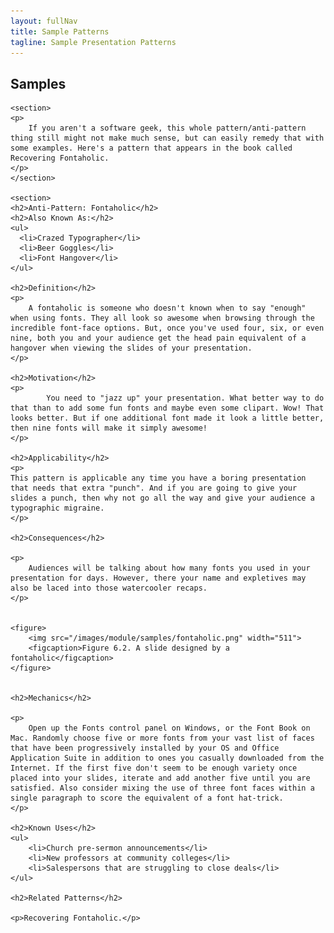 ```yaml
---
layout: fullNav
title: Sample Patterns
tagline: Sample Presentation Patterns
---
```


<article>
	<h1>Samples</h1>

	<section>
    <p>
        If you aren't a software geek, this whole pattern/anti-pattern thing still might not make much sense, but can easily remedy that with some examples. Here's a pattern that appears in the book called Recovering Fontaholic.
    </p>
	</section>

	<section>
    <h2>Anti-Pattern: Fontaholic</h2>
    <h2>Also Known As:</h2>
    <ul>
      <li>Crazed Typographer</li>
      <li>Beer Goggles</li>
      <li>Font Hangover</li>
    </ul>
    
    <h2>Definition</h2>
    <p>
        A fontaholic is someone who doesn't known when to say "enough" when using fonts. They all look so awesome when browsing through the incredible font-face options. But, once you've used four, six, or even nine, both you and your audience get the head pain equivalent of a hangover when viewing the slides of your presentation.
    </p>
    
    <h2>Motivation</h2>
    <p>
            You need to "jazz up" your presentation. What better way to do that than to add some fun fonts and maybe even some clipart. Wow! That looks better. But if one additional font made it look a little better, then nine fonts will make it simply awesome!
    </p>
    
    <h2>Applicability</h2>
    <p>
    This pattern is applicable any time you have a boring presentation that needs that extra "punch". And if you are going to give your slides a punch, then why not go all the way and give your audience a typographic migraine.
    </p>
    
    <h2>Consequences</h2>

    <p>
        Audiences will be talking about how many fonts you used in your presentation for days. However, there your name and expletives may also be laced into those watercooler recaps.
    </p>
    
    
    <figure>
        <img src="/images/module/samples/fontaholic.png" width="511">
        <figcaption>Figure 6.2. A slide designed by a fontaholic</figcaption>
    </figure>
    
    
    <h2>Mechanics</h2>

    <p>
        Open up the Fonts control panel on Windows, or the Font Book on Mac. Randomly choose five or more fonts from your vast list of faces that have been progressively installed by your OS and Office Application Suite in addition to ones you casually downloaded from the Internet. If the first five don't seem to be enough variety once placed into your slides, iterate and add another five until you are satisfied. Also consider mixing the use of three font faces within a single paragraph to score the equivalent of a font hat-trick.
    </p>
    
    <h2>Known Uses</h2>
    <ul>
        <li>Church pre-sermon announcements</li>
        <li>New professors at community colleges</li>
        <li>Salespersons that are struggling to close deals</li>
    </ul>
    
    <h2>Related Patterns</h2>

    <p>Recovering Fontaholic.</p>
  </section>
</article>